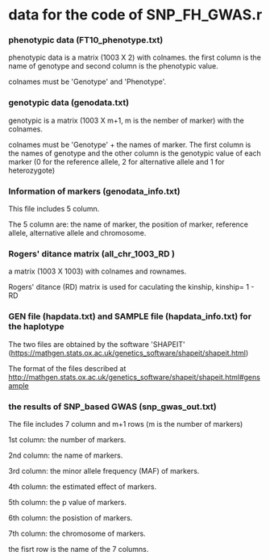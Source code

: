 # data for the code of SNP_FH_GWAS.r

### phenotypic data (FT10_phenotype.txt)

phenotypic data is a matrix (1003 X 2) with colnames. 
the first column is the name of genotype and second column is the phenotypic value. 

colnames must be 'Genotype' and 'Phenotype'.


### genotypic data (genodata.txt)

genotypic is a matrix (1003 X m+1, m is the nember of marker) with the colnames.

colnames must be 'Genotype' + the names of marker. The first column is the names of genotype and the other column is the genotypic value of each marker (0 for the reference allele, 2 for alternative allele and 1 for heterozygote)


### Information of markers (genodata_info.txt)
This file includes 5 column. 

The 5 column are: the name of marker, the position of marker, reference allele, alternative allele and chromosome.


### Rogers' ditance matrix (all_chr_1003_RD )

a matrix (1003  X 1003) with colnames and rownames.

Rogers' ditance (RD) matrix is used for caculating the kinship, kinship= 1 - RD



### GEN file (hapdata.txt) and SAMPLE file (hapdata_info.txt) for the haplotype
The two files are obtained by the software 'SHAPEIT' (https://mathgen.stats.ox.ac.uk/genetics_software/shapeit/shapeit.html)

The format of the files described at http://mathgen.stats.ox.ac.uk/genetics_software/shapeit/shapeit.html#gensample



### the results of SNP_based GWAS (snp_gwas_out.txt)
The file includes 7 column and m+1 rows (m is the number of markers)

1st column: the number of markers.

2nd column: the name of markers.

3rd column: the minor allele frequency (MAF) of markers.

4th column: the estimated effect of markers.

5th column: the p value of markers.

6th column: the posistion of markers.

7th column: the chromosome of markers.

the fisrt row is the name of the 7 columns.


